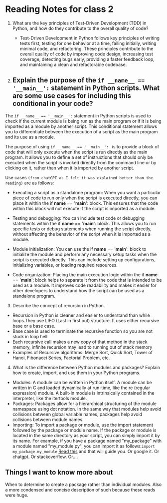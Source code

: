 # Reading Notes for class 2

1. What are the key principles of Test-Driven Development (TDD) in Python, and how do they contribute to the overall quality of code?
    - Test-Driven Development in Python follows key principles of writing tests first, testing for one behavior at a time, failing initially, writing minimal code, and refactoring. These principles contribute to the overall quality of code by improving code design, increasing test coverage, detecting bugs early, providing a faster feedback loop, and maintaining a clean and refactorable codebase.

2. Explain the purpose of the ```if __name__ == '__main__':``` statement in Python scripts. What are some use cases for including this conditional in your code?
    - 
The ```if __name__ == '__main__':``` statement in Python scripts is used to check if the current module is being run as the main program or if it is being imported as a module by another script. This conditional statement allows you to differentiate between the execution of a script as the main program and its use as a module.

The purpose of using ```if __name__ == '__main__': ``` is to provide a block of code that will only execute when the script is run directly as the main program. It allows you to define a set of instructions that should only be executed when the script is invoked directly from the command line or by clicking on it, rather than when it is imported by another script.

Use cases ```(from chatGPT as I felt it was explained better than the reading)``` are as follows:
  - Executing a script as a standalone program: When you want a particular piece of code to run only when the script is executed directly, you can place it within the if __name__ == '__main__': block. This ensures that the code within this block will not execute if the script is imported as a module.

  - Testing and debugging: You can include test code or debugging statements within the if __name__ == '__main__': block. This allows you to run   specific tests or debug statements when running the script directly, without affecting the behavior of the script when it is imported as a module.

  - Module initialization: You can use the if __name__ == '__main__': block to initialize the module and perform any necessary setup tasks when the script is executed directly. This can include setting up configurations, initializing variables, or loading required resources.

  - Code organization: Placing the main execution logic within the if __name__ == '__main__': block helps to separate it from the code that is intended to be used as a module. It improves code readability and makes it easier for other developers to understand how the script can be used as a standalone program.

3. Describe the concept of recursion in Python.
  - Recursion in Python is cleaner and easier to understand than while loops.They use LIFO (Last in first out) structure. It uses either recursive base or a base case.
  - Base case is used to terminate the recursive function so you are not stuck in loop hell
  - Each recursive call makes a new copy of that method in the stack memory, infinite recursion may lead to running out of stack memory
  - Examples of Recursive algorithms: Merge Sort, Quick Sort, Tower of Hanoi, Fibonacci Series, Factorial Problem, etc.

4. What is the difference between Python modules and packages? Explain how to create, import, and use them in your Python programs.
- Modules:
    A module can be written in Python itself.
    A module can be written in C and loaded dynamically at run-time, like the re (regular expression) module.
    A built-in module is intrinsically contained in the interpreter, like the itertools module.
- Packages:
    Packages allow for a hierarchical structuring of the module namespace using dot notation. In the same way that modules help avoid collisions between global variable names, packages help avoid collisions between module names.
- Importing: To import a package or module, use the import statement followed by the package or module name.
If the package or module is located in the same directory as your script, you can simply import it by its name. For example, if you have a package named "my_package" with a module named "my_module.py", you can import it as follows:```import my_package.my_module```
[Read this](https://realpython.com/python-modules-packages/) and that will guide you. Or google it. Or chatgpt. Or stackoverflow. Or....

## Things I want to know more about
When to determine to create a package rather than individual modules. Also a more condensed and concise description of such because these reads were huge.

